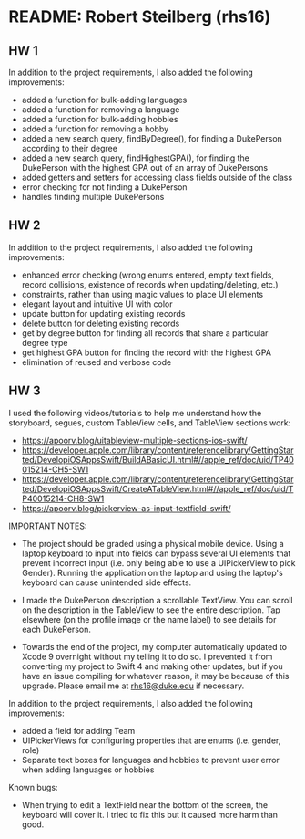 # README: Robert Steilberg (rhs16)

## HW 1

In addition to the project requirements, I also added the following improvements:

* added a function for bulk-adding languages
* added a function for removing a language
* added a function for bulk-adding hobbies
* added a function for removing a hobby
* added a new search query, findByDegree(), for finding a DukePerson according to their degree
* added a new search query, findHighestGPA(), for finding the DukePerson with the highest GPA out of an array of DukePersons
* added getters and setters for accessing class fields outside of the class
* error checking for not finding a DukePerson
* handles finding multiple DukePersons

## HW 2

In addition to the project requirements, I also added the following improvements:

* enhanced error checking (wrong enums entered, empty text fields, record collisions, existence of records when updating/deleting, etc.)
* constraints, rather than using magic values to place UI elements
* elegant layout and intuitive UI with color
* update button for updating existing records
* delete button for deleting existing records
* get by degree button for finding all records that share a particular degree type
* get highest GPA button for finding the record with the highest GPA
* elimination of reused and verbose code

## HW 3

I used the following videos/tutorials to help me understand how the storyboard, segues, custom TableView cells, and TableView sections work:

* https://apoorv.blog/uitableview-multiple-sections-ios-swift/
* https://developer.apple.com/library/content/referencelibrary/GettingStarted/DevelopiOSAppsSwift/BuildABasicUI.html#//apple_ref/doc/uid/TP40015214-CH5-SW1
* https://developer.apple.com/library/content/referencelibrary/GettingStarted/DevelopiOSAppsSwift/CreateATableView.html#//apple_ref/doc/uid/TP40015214-CH8-SW1
* https://apoorv.blog/pickerview-as-input-textfield-swift/

IMPORTANT NOTES:

* The project should be graded using a physical mobile device. Using a laptop keyboard to input into fields can bypass several UI elements that prevent incorrect input (i.e. only being able to use a UIPickerView to pick Gender). Running the application on the laptop and using the laptop's keyboard can cause unintended side effects.

* I made the DukePerson description a scrollable TextView. You can scroll on the description in the TableView to see the entire description. Tap elsewhere (on the profile image or the name label) to see details for each DukePerson.

* Towards the end of the project, my computer automatically updated to Xcode 9 overnight without my telling it to do so. I prevented it from converting my project to Swift 4 and making other updates, but if you have an issue compiling for whatever reason, it may be because of this upgrade. Please email me at rhs16@duke.edu if necessary.

In addition to the project requirements, I also added the following improvements:

* added a field for adding Team
* UIPickerViews for configuring properties that are enums (i.e. gender, role)
* Separate text boxes for languages and hobbies to prevent user error when adding languages or hobbies

Known bugs:

* When trying to edit a TextField near the bottom of the screen, the keyboard will cover it. I tried to fix this but it caused more harm than good.
